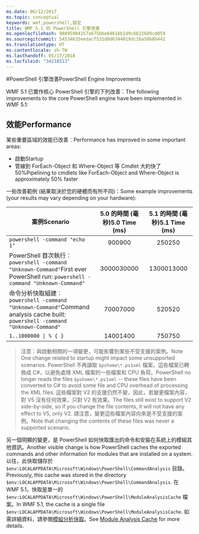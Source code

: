 ```yaml
---
ms.date: 06/12/2017
ms.topic: conceptual
keywords: wmf,powershell,設定
title: WMF 5.1 的 PowerShell 引擎改善
ms.openlocfilehash: 98095904157a675bbe84616b1d9cbb22689cd059
ms.sourcegitcommit: 54534635eedacf531d8d6344019dc16a50b8b441
ms.translationtype: HT
ms.contentlocale: zh-TW
ms.lasthandoff: 05/17/2018
ms.locfileid: "34218513"
---
```

#<a name="powershell-engine-improvements"></a><span data-ttu-id="981ff-103">PowerShell 引擎改善</span><span class="sxs-lookup"><span data-stu-id="981ff-103">PowerShell Engine Improvements</span></span>

<span data-ttu-id="981ff-104">WMF 5.1 已實作核心 PowerShell 引擎的下列改善︰</span><span class="sxs-lookup"><span data-stu-id="981ff-104">The following improvements to the core PowerShell engine have been implemented in WMF 5.1:</span></span>


## <a name="performance"></a><span data-ttu-id="981ff-105">效能</span><span class="sxs-lookup"><span data-stu-id="981ff-105">Performance</span></span> ##

<span data-ttu-id="981ff-106">某些重要區域的效能已改善︰</span><span class="sxs-lookup"><span data-stu-id="981ff-106">Performance has improved in some important areas:</span></span>

- <span data-ttu-id="981ff-107">啟動</span><span class="sxs-lookup"><span data-stu-id="981ff-107">Startup</span></span>
- <span data-ttu-id="981ff-108">管線到 ForEach-Object 和 Where-Object 等 Cmdlet 大約快了 50%</span><span class="sxs-lookup"><span data-stu-id="981ff-108">Pipelining to cmdlets like ForEach-Object and Where-Object is approximately 50% faster</span></span>

<span data-ttu-id="981ff-109">一些改善範例 (結果取決於您的硬體而有所不同)：</span><span class="sxs-lookup"><span data-stu-id="981ff-109">Some example improvements (your results may vary depending on your hardware):</span></span>

| <span data-ttu-id="981ff-110">案例</span><span class="sxs-lookup"><span data-stu-id="981ff-110">Scenario</span></span> | <span data-ttu-id="981ff-111">5.0 的時間 (毫秒)</span><span class="sxs-lookup"><span data-stu-id="981ff-111">5.0 Time (ms)</span></span> | <span data-ttu-id="981ff-112">5.1 的時間 (毫秒)</span><span class="sxs-lookup"><span data-stu-id="981ff-112">5.1 Time (ms)</span></span> |
| -------- | :---------------: | :---------------: |
| `powershell -command "echo 1"` | <span data-ttu-id="981ff-113">900</span><span class="sxs-lookup"><span data-stu-id="981ff-113">900</span></span> | <span data-ttu-id="981ff-114">250</span><span class="sxs-lookup"><span data-stu-id="981ff-114">250</span></span> |
| <span data-ttu-id="981ff-115">PowerShell 首次執行︰`powershell -command "Unknown-Command"`</span><span class="sxs-lookup"><span data-stu-id="981ff-115">First ever PowerShell run: `powershell -command "Unknown-Command"`</span></span> | <span data-ttu-id="981ff-116">30000</span><span class="sxs-lookup"><span data-stu-id="981ff-116">30000</span></span> | <span data-ttu-id="981ff-117">13000</span><span class="sxs-lookup"><span data-stu-id="981ff-117">13000</span></span> |
| <span data-ttu-id="981ff-118">命令分析快取組建︰`powershell -command "Unknown-Command"`</span><span class="sxs-lookup"><span data-stu-id="981ff-118">Command analysis cache built: `powershell -command "Unknown-Command"`</span></span> | <span data-ttu-id="981ff-119">7000</span><span class="sxs-lookup"><span data-stu-id="981ff-119">7000</span></span> | <span data-ttu-id="981ff-120">520</span><span class="sxs-lookup"><span data-stu-id="981ff-120">520</span></span> |
| <code>1..1000000 &#124; % { }</code> | <span data-ttu-id="981ff-121">1400</span><span class="sxs-lookup"><span data-stu-id="981ff-121">1400</span></span> | <span data-ttu-id="981ff-122">750</span><span class="sxs-lookup"><span data-stu-id="981ff-122">750</span></span> |

> <span data-ttu-id="981ff-123">注意：與啟動相關的一項變更，可能影響到某些不受支援的案例。</span><span class="sxs-lookup"><span data-stu-id="981ff-123">Note One change related to startup might impact some unsupported scenarios.</span></span>
> <span data-ttu-id="981ff-124">PowerShell 不再讀取 `$pshome\*.ps1xml` 檔案，這些檔案已轉換成 C#，以避免處理 XML 檔案的一些檔案和 CPU 負荷。</span><span class="sxs-lookup"><span data-stu-id="981ff-124">PowerShell no longer reads the files `$pshome\*.ps1xml` -- these files have been converted to C# to avoid some file and CPU overhead of processing the XML files.</span></span>
<span data-ttu-id="981ff-125">這些檔案對 V2 的支援仍然不變，因此，若變更檔案內容，對 V5 沒有任何效果，只對 V2 有效果。</span><span class="sxs-lookup"><span data-stu-id="981ff-125">The files still exist to support V2 side-by-side, so if you change the file contents, it will not have any effect to V5, only V2.</span></span>
<span data-ttu-id="981ff-126">請注意，變更這些檔案內容向來是不受支援的案例。</span><span class="sxs-lookup"><span data-stu-id="981ff-126">Note that changing the contents of these files was never a supported scenario.</span></span>

<span data-ttu-id="981ff-127">另一個明顯的變更，是 PowerShell 如何快取匯出的命令和安裝在系統上的模組其他資訊。</span><span class="sxs-lookup"><span data-stu-id="981ff-127">Another visible change is how PowerShell caches the exported commands and other information for modules that are installed on a system.</span></span>
<span data-ttu-id="981ff-128">以往，此快取儲存於 `$env:LOCALAPPDATA\Microsoft\Windows\PowerShell\CommandAnalysis` 目錄。</span><span class="sxs-lookup"><span data-stu-id="981ff-128">Previously, this cache was stored in the directory `$env:LOCALAPPDATA\Microsoft\Windows\PowerShell\CommandAnalysis`.</span></span>
<span data-ttu-id="981ff-129">在 WMF 5.1，快取是單一的 `$env:LOCALAPPDATA\Microsoft\Windows\PowerShell\ModuleAnalysisCache` 檔案。</span><span class="sxs-lookup"><span data-stu-id="981ff-129">In WMF 5.1, the cache is a single file `$env:LOCALAPPDATA\Microsoft\Windows\PowerShell\ModuleAnalysisCache`.</span></span>
<span data-ttu-id="981ff-130">如需詳細資料，請參閱[模組分析快取](scenarios-features.md#module-analysis-cache)。</span><span class="sxs-lookup"><span data-stu-id="981ff-130">See [Module Analysis Cache](scenarios-features.md#module-analysis-cache) for more details.</span></span>
